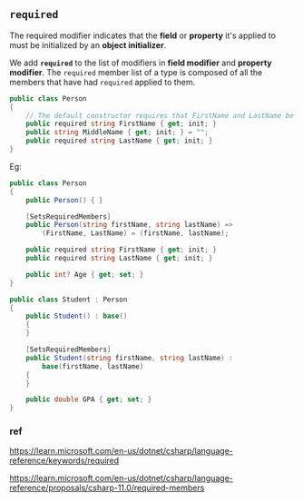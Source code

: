 ## `required`
The required modifier indicates that the **field** or **property** it's applied to must be initialized by an **object initializer**.


We add **`required`** to the list of modifiers in **field modifier** and **property modifier**. The `required` member list of a type is composed of all the members that have had `required` applied to them.

```cs
public class Person
{
    // The default constructor requires that FirstName and LastName be set at construction time
    public required string FirstName { get; init; }
    public string MiddleName { get; init; } = "";
    public required string LastName { get; init; }
}
```


Eg:
```CS
public class Person
{
    public Person() { }

    [SetsRequiredMembers]
    public Person(string firstName, string lastName) =>
        (FirstName, LastName) = (firstName, lastName);

    public required string FirstName { get; init; }
    public required string LastName { get; init; }

    public int? Age { get; set; }
}

public class Student : Person
{
    public Student() : base()
    {
    }

    [SetsRequiredMembers]
    public Student(string firstName, string lastName) :
        base(firstName, lastName)
    {
    }

    public double GPA { get; set; }
}
```

### ref
https://learn.microsoft.com/en-us/dotnet/csharp/language-reference/keywords/required

https://learn.microsoft.com/en-us/dotnet/csharp/language-reference/proposals/csharp-11.0/required-members
